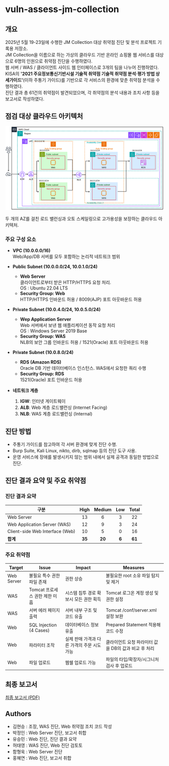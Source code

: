 # vuln-assess-jm-collection

## 개요
2025년 5월 19-23일에 수행한 JM Collection 대상 취약점 진단 및 분석 프로젝트 기록용 저장소.</br>
JM Collection을 이름으로 하는 가상의 클라우드 기반 온라인 쇼핑몰 웹 서비스를 대상으로 6명의 인원으로 취약점 진단을 수행하였다.</br>
웹 서버 / WAS / 클라이언트 사이드 웹 인터페이스로 3개의 팀을 나누어 진행하였다.</br>
KISA의 **'2021 주요정보통신기반시설 기술적 취약점 기술적 취약점 분석·평가 방법 상세가이드'**(이하 주통기 가이드)를 기반으로 각 서비스의 환경에 맞춘 취약점 분석을 수행하였다.</br>
진단 결과 총 61건의 취약점이 발견되었으며, 각 취약점의 분석 내용과 조치 사항 등을 보고서로 작성하였다.

## 점검 대상 클라우드 아키텍처

![클라우드 아키텍처 다이어그램](./img/cloud_architecture_diagram.png)

두 개의 AZ를 걸친 로드 밸런싱과 오토 스케일링으로 고가용성을 보장하는 클라우드 아키텍처.

### 주요 구성 요소
- **VPC (10.0.0.0/16)**  
  Web/App/DB 서버를 모두 포함하는 논리적 네트워크 범위
- **Public Subnet (10.0.0.0/24, 10.0.1.0/24)**  
  - **Web Server**  
    클라이언트로부터 받은 HTTP/HTTPS 요청 처리.</br>
    OS : Ubuntu 22.04 LTS
  - **Security Group: Web**  
    HTTP/HTTPS 인바운드 허용 / 8009(AJP) 포트 아웃바운드 허용
- **Private Subnet (10.0.4.0/24, 10.0.5.0/24)**  
  - **Wep Application Server**  
    Web 서버에서 보낸 웹 애플리케이션 동작 요청 처리</br>
    OS : Windows Server 2019 Base
  - **Security Group: WAS**</br>
    NLB의 보안 그룹 인바운드 허용 / 1521(Oracle) 포트 아웃바운드 허용
- **Private Subnet (10.0.8.0/24)**
  - **RDS (Amazon RDS)**  
    Oracle DB 기반 데이터베이스 인스턴스. WAS에서 요청한 쿼리 수행
  - **Security Group: RDS**</br>
    1521(Oracle) 포트 인바운드 허용
    
- **네트워크 계층**  
  1. **IGW**: 인터넷 게이트웨이  
  2. **ALB**: Web 계층 로드밸런싱 (Internet Facing)
  3. **NLB**: WAS 계층 로드밸런싱 (Internal)

## 진단 방법

- 주통기 가이드를 참고하여 각 서버 환경에 맞게 진단 수행.
- Burp Suite, Kali Linux, nikto, dirb, sqlmap 등의 진단 도구 사용.
- 운영 서비스에 장애를 발생시키지 않는 범위 내에서 실제 공격과 동일한 방법으로 진단.

## 진단 결과 요약 및 주요 취약점

### 진단 결과 요약
| 구분                             | High | Medium | Low | Total |
|----------------------------------|:----:|:------:|:---:|:-----:|
| Web Server                         |  13  |   6   |  3  |  22   |
| Web Application Server (WAS)     |   12  |   9   |  3  |  24   |
| Client-side Web Interface (Web)  |   10  |    5   |  0  |  16   |
| **합계**                         | **35** | **20** | **6** | **61** |

### 주요 취약점
| Target      | Issue       | Impact      | Measures      |
|-------------|-------------|-------------|---------------|
| Web Server | 불필요 특수 권한 파일 존재 | 권한 상승 | 불필요한 root 소유 파일 탐지 및 제거 |
| WAS | Tomcat 프로세스 권한 제한 미흡 | 시스템 침투 경로 확보시 모든 권한 획득 | Tomcat 로그온 계정 생성 및 권한 설정 |
| WAS | 서버 에러 페이지 출력 | 서버 내부 구조 및 코드 유출 | Tomcat /conf/server.xml 설정 보완 |
| Web | SQL Injection (4 Cases) | 데이터베이스 정보 유출 | Prepared Statement 적용해 코드 수정 |
| Web | 파라미터 조작 | 실제 판매 가격과 다른 가격의 주문 시도 가능 | 클라이언트 요청 파라미터 값을 DB의 값과 비교 후 처리 |
| Web | 파일 업로드 | 웹쉘 업로드 가능 | 파일의 타입/확장자/시그니처 검사 후 업로드 | 

## 최종 보고서

[최종 보고서 (PDF)](/report/Final_report.pdf)

## Authors

- 김현승 : 조장, WAS 진단, Web 취약점 조치 코드 작성
- 박정인 : Web Server 진단, 보고서 취합
- 유승민 : Web 진단, 진단 결과 요약
- 허태영 : WAS 진단, Web 진단 검토토
- 함형욱 : Web Server 진단
- 홍혜연 : Web 진단, 보고서 취합
